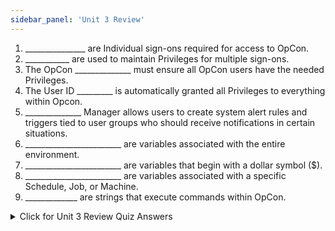 ```yaml
---
sidebar_panel: 'Unit 3 Review'
---
```


1. _______________ are Individual sign-ons required for access to OpCon.
2. ___________ are used to maintain Privileges for multiple sign-ons.
3. The OpCon ______________ must ensure all OpCon users have the needed Privileges.
4. The User ID _________ is automatically granted all Privileges to everything within Opcon.
5. ______________ Manager allows users to create system alert rules and triggers tied to user groups who should receive notifications in certain situations.
6. ________________________ are variables associated with the entire environment. 
7. ________________________ are variables that begin with a dollar symbol ($).
8. ________________________ are variables associated with a specific Schedule, Job, or Machine.
9. _____________  are strings that execute commands within OpCon. 

<details>

<summary>Click for Unit 3 Review Quiz Answers</summary>

1. USER ACCOUNTS
2. ROLES
3. ADMINISTRATOR
4. OCADM
5. ESCALATION
6. GLOBAL SYSTEM PROPERTIES
7. SYSTEM PROPERTIES
8. INSTANCE PROPERTIES
9. EVENTS

</details>